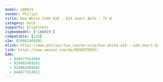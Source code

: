 ```yaml
---
model: LWA019
vendor: Philips
title: Hue White 1100 A19 - E26 Smart Bulb - 75 W
category: bulb
supports: brightness
zigbeemodel: ['LWA019']
compatible: [z2m]
z2m: 929002469202
mlink: https://www.philips-hue.com/en-us/p/hue-white-a19---e26-smart-bulb---75-w/046677563004
link: https://www.amazon.com/dp/B095KTKDSY/
EAN:
  - 046677563004
  - 929002469101
  - 929002469102
  - 046677563011
---
```

